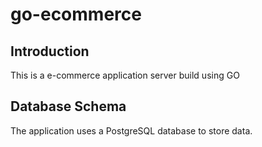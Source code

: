 # go-ecommerce

## Introduction
  This is a e-commerce application server build using GO

## Database Schema
  The application uses a PostgreSQL database to store data.
